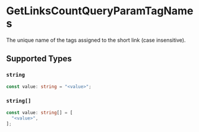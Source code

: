 # GetLinksCountQueryParamTagNames

The unique name of the tags assigned to the short link (case insensitive).


## Supported Types

### `string`

```typescript
const value: string = "<value>";
```

### `string[]`

```typescript
const value: string[] = [
  "<value>",
];
```

